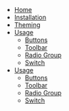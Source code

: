 <br><br><br><br>

<ul role="tree">
  <li role="tree-item"><a href="#">Home</a></li>
  <li role="tree-item"><a href="#installation">Installation</a></li>
  <li role="tree-item"><a href="#theming">Theming</a></li>
  <li role="tree-item" aria-expanded="false">
    <a href="#usage">Usage</a>
    <ul role="group">
      <li role="tree-item"><a href="#buttons">Buttons</a></li>
      <li role="tree-item"><a href="#buttons">Toolbar</a></li>
      <li role="tree-item"><a href="#buttons">Radio Group</a></li>
      <li role="tree-item"><a href="#buttons">Switch</a></li>
    </ul>
  </li>
  <li role="tree-item" aria-expanded="false">
    <a href="#usage">Usage</a>
    <ul role="group">
      <li role="tree-item"><a href="#buttons">Buttons</a></li>
      <li role="tree-item"><a href="#buttons">Toolbar</a></li>
      <li role="tree-item"><a href="#buttons">Radio Group</a></li>
      <li role="tree-item"><a href="#buttons">Switch</a></li>
    </ul>
  </li>
</ul>
